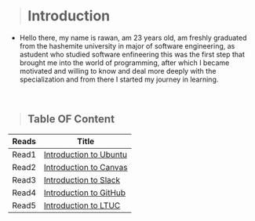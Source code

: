># Introduction

* Hello there, my name is rawan, am 23 years old, am freshly graduated from the hashemite university in major of software engineering, as  astudent who studied software enfineering this was the first step that brought me into the world of programming, after which I became motivated and willing to know and deal more deeply with the specialization and from there I started my journey in learning.

<br>


>## Table OF Content
|Reads|Title|
|---|---|
|Read1|[Introduction to Ubuntu](https://rawankh98.github.io/reading-notes/read1)|
|Read2|[Introduction to Canvas](https://rawankh98.github.io/reading-notes/read2)|
|Read3|[Introduction to Slack](https://rawankh98.github.io/reading-notes/read3)|
|Read4|[Introduction to GitHub](https://rawankh98.github.io/reading-notes/read4)|
|Read5|[Introduction to LTUC](https://rawankh98.github.io/reading-notes/read5)|